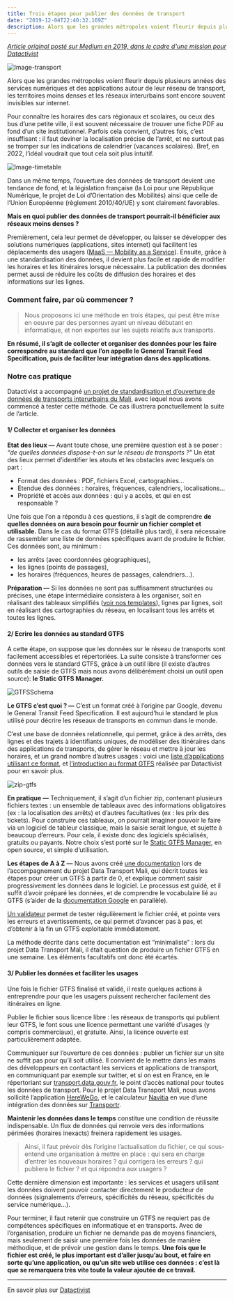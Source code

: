 ```yaml
---
title: Trois étapes pour publier des données de transport
date: "2019-12-04T22:40:32.169Z"
description: Alors que les grandes métropoles voient fleurir depuis plusieurs années des services numériques et des applications autour de leur réseau de transport, les territoires moins denses et les réseaux interurbains sont encore souvent invisibles sur internet. Comment changer la donne grâce à l'open data ?
---
```

[*Article original posté sur Medium en 2019, dans le cadre d'une mission pour Datactivist*](https://medium.com/datactivist/pourquoi-et-comment-ouvrir-ses-donn%C3%A9es-de-transport-une-m%C3%A9thode-simple-en-3-%C3%A9tapes-d957f5921e57)

![Image-transport](data-transport.png)

Alors que les grandes métropoles voient fleurir depuis plusieurs années des services numériques et des applications autour de leur réseau de transport, les territoires moins denses et les réseaux interurbains sont encore souvent invisibles sur internet.

Pour connaître les horaires des cars régionaux et scolaires, ou ceux des bus d’une petite ville, il est souvent nécessaire de trouver une fiche PDF au fond d’un site institutionnel. Parfois cela convient, d’autres fois, c’est insuffisant : il faut deviner la localisation précise de l’arrêt, et ne surtout pas se tromper sur les indications de calendrier (vacances scolaires). Bref, en 2022, l’idéal voudrait que tout cela soit plus intuitif.

![Image-timetable](old-timetable.gif)

Dans un même temps, l’ouverture des données de transport devient une tendance de fond, et la législation française (la Loi pour une République Numérique, le projet de Loi d’Orientation des Mobilités) ainsi que celle de l’Union Européenne (règlement 2010/40/UE) y sont clairement favorables.

**Mais en quoi publier des données de transport pourrait-il bénéficier aux réseaux moins denses ?**

Premièrement, cela leur permet de développer, ou laisser se développer des solutions numériques (applications, sites internet) qui facilitent les déplacements des usagers ([MaaS — Mobility as a Service](https://en.wikipedia.org/wiki/Mobility_as_a_service)). Ensuite, grâce à une standardisation des données, il devient plus facile et rapide de modifier les horaires et les itinéraires lorsque nécessaire. La publication des données permet aussi de réduire les coûts de diffusion des horaires et des informations sur les lignes.

### Comment faire, par où commencer ?

<blockquote>Nous proposons ici une méthode en trois étapes, qui peut être mise en oeuvre par des personnes ayant un niveau débutant en informatique, et non expertes sur les sujets relatifs aux transports.</blockquote>

<b>En résumé, il s’agit de collecter et organiser des données pour les faire correspondre au standard que l’on appelle le General Transit Feed Specification, puis de faciliter leur intégration dans des applications.
</b>

### Notre cas pratique

Datactivist a accompagné [un projet de standardisation et d’ouverture de données de transports interurbains du Mali](https://forum.ogptoolbox.org/t/presentation-du-projet-data-transport-mali/590), avec lequel nous avons commencé à tester cette méthode. Ce cas illustrera ponctuellement la suite de l’article.

#### 1/ Collecter et organiser les données

**Etat des lieux —** Avant toute chose, une première question est à se poser : *“de quelles données dispose-t-on sur le réseau de transports ?”* Un état des lieux permet d’identifier les atouts et les obstacles avec lesquels on part :

- Format des données : PDF, fichiers Excel, cartographies…
- Etendue des données : horaires, fréquences, calendriers, localisations…
- Propriété et accès aux données : qui y a accès, et qui en est responsable ?

Une fois que l’on a répondu à ces questions, il s’agit de comprendre **de quelles données on aura besoin pour fournir un fichier complet et utilisable.** Dans le cas du format GTFS (détaillé plus tard), il sera nécessaire de rassembler une liste de données spécifiques avant de produire le fichier. Ces données sont, au minimum :

- les arrêts (avec coordonnées géographiques),
- les lignes (points de passages),
- les horaires (fréquences, heures de passages, calendriers…).

**Préparation —** Si les données ne sont pas suffisamment structurées ou précises, une étape intermédiaire consistera à les organiser, soit en réalisant des tableaux simplifiés ([voir nos templates](http://doc.digitaltransport.io/data-transport-mali-GTFS/Etape_2/preparer-lignes-horaires-frequences.html)), lignes par lignes, soit en réalisant des cartographies du réseau, en localisant tous les arrêts et toutes les lignes.

#### 2/ Ecrire les données au standard GTFS

A cette étape, on suppose que les données sur le réseau de transports sont facilement accessibles et répertoriées. La suite consiste à transformer ces données vers le standard GTFS, grâce à un outil libre (il existe d’autres outils de saisie de GTFS mais nous avons délibérément choisi un outil open source): **le Static GTFS Manager.**

![GTFSSchema](schema-gtfs.png)

**Le GTFS c’est quoi ? —** C’est un format créé à l’origine par Google, devenu le General Transit Feed Specification. Il est aujourd’hui le standard le plus utilisé pour décrire les réseaux de transports en commun dans le monde. 

C’est une base de données relationnelle, qui permet, grâce à des arrêts, des lignes et des trajets à identifiants uniques, de modéliser des itinéraires dans des applications de transports, de gérer le réseau et mettre à jour les horaires, et un grand nombre d’autres usages : voici une [liste d’applications utilisant ce format](https://www.transitwiki.org/TransitWiki/index.php/Category:GTFS-consuming_applications), et [l'introduction au format GTFS](https://github.com/datactivist/datatransportmali/blob/master/Introduction%20au%20GTFS.pdf) réalisée par Datactivist pour en savoir plus.

![zip-gtfs](zip-gtfs.png)

**En pratique —** Techniquement, il s’agit d’un fichier zip, contenant plusieurs fichiers textes : un ensemble de tableaux avec des informations obligatoires (ex : la localisation des arrêts) et d’autres facultatives (ex : les prix des tickets). Pour construire ces tableaux, on pourrait imaginer pouvoir le faire via un logiciel de tableur classique, mais la saisie serait longue, et sujette à beaucoup d’erreurs. Pour cela, il existe donc des logiciels spécialisés, gratuits ou payants. Notre choix s’est porté sur le [Static GTFS Manager](https://github.com/WRI-Cities/static-GTFS-manager), en open source, et simple d’utilisation.

**Les étapes de A à Z** — Nous avons créé [une documentation](http://doc.digitaltransport.io/data-transport-mali-GTFS/) lors de l’accompagnement du projet Data Transport Mali, qui décrit toutes les étapes pour créer un GTFS à partir de 0, et explique comment saisir progressivement les données dans le logiciel. Le processus est guidé, et il suffit d’avoir préparé les données, et de comprendre le vocabulaire lié au GTFS (s’aider de la [documentation Google](https://developers.google.com/transit/gtfs/reference/?hl=fr) en parallèle).

[Un validateur](https://gtfsfeedvalidator.transitscreen.com/) permet de tester régulièrement le fichier créé, et pointe vers les erreurs et avertissements, ce qui permet d’avancer pas à pas, et d’obtenir à la fin un GTFS exploitable immédiatement.

La méthode décrite dans cette documentation est “minimaliste” : lors du projet Data Transport Mali, il était question de produire un fichier GTFS en une semaine. Les éléments facultatifs ont donc été écartés.

#### 3/ Publier les données et faciliter les usages

Une fois le fichier GTFS finalisé et validé, il reste quelques actions à entreprendre pour que les usagers puissent rechercher facilement des itinéraires en ligne.

Publier le fichier sous licence libre : les réseaux de transports qui publient leur GTFS, le font sous une licence permettant une variété d’usages (y compris commerciaux), et gratuite. Ainsi, la licence ouverte est particulièrement adaptée.

Communiquer sur l’ouverture de ces données : publier un fichier sur un site ne suffit pas pour qu’il soit utilisé. Il convient de le mettre dans les mains des développeurs en contactant les services et applications de transport, en communiquant par exemple sur twitter, et si on est en France, en le répertoriant sur [transport.data.gouv.fr](https://transport.data.gouv.fr/), le point d’accès national pour toutes les données de transport. Pour le projet Data Transport Mali, nous avons sollicité l’application [HereWeGo](https://wego.here.com/?lang=fr-fr), et le calculateur [Navitia](https://www.navitia.io/) en vue d’une intégration des données sur [Transportr](https://transportr.app/).

**Maintenir les données dans le temps** constitue une condition de réussite indispensable. Un flux de données qui renvoie vers des informations périmées (horaires inexacts) freinera rapidement les usages.

<blockquote>Ainsi, il faut prévoir dès l’origine l’actualisation du fichier, ce qui sous-entend une organisation à mettre en place : qui sera en charge d’entrer les nouveaux horaires ? qui corrigera les erreurs ? qui publiera le fichier ? et qui répondra aux usagers ?
</blockquote>

Cette dernière dimension est importante : les services et usagers utilisant les données doivent pouvoir contacter directement le producteur de données (signalements d’erreurs, spécificités du réseau, spécificités du service numérique…).

Pour terminer, il faut retenir que construire un GTFS ne requiert pas de compétences spécifiques en informatique et en transports. Avec de l’organisation, produire un fichier ne demande pas de moyens financiers, mais seulement de saisir une première fois les données de manière méthodique, et de prévoir une gestion dans le temps. **Une fois que le fichier est créé, le plus important est d’aller jusqu’au bout, et faire en sorte qu’une application, ou qu’un site web utilise ces données : c’est là que se remarquera très vite toute la valeur ajoutée de ce travail.**

<hr></hr>

En savoir plus sur [Datactivist](https://datactivist.coop/fr/)
